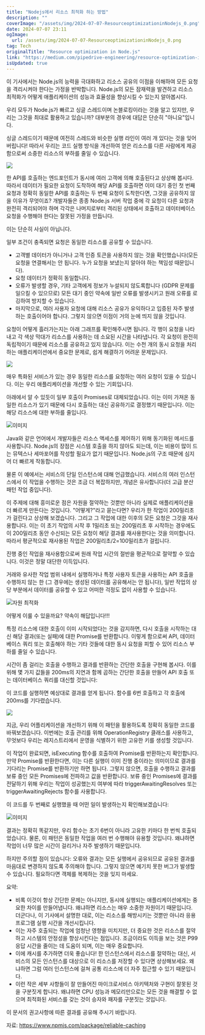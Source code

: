 ```yaml
---
title: "Nodejs에서 리소스 최적화 하는 방법"
description: ""
coverImage: "/assets/img/2024-07-07-ResourceoptimizationinNodejs_0.png"
date: 2024-07-07 23:11
ogImage:
  url: /assets/img/2024-07-07-ResourceoptimizationinNodejs_0.png
tag: Tech
originalTitle: "Resource optimization in Node.js"
link: "https://medium.com/pipedrive-engineering/resource-optimization-in-node-js-c90c731f9df4"
isUpdated: true
---
```


이 기사에서는 Node.js의 능력을 극대화하고 리소스 공유의 이점을 이해하여 모든 요청을 격리시켜야 한다는 가정을 반박합니다. Node.js의 모든 잠재력을 발견하고 리소스 최적화가 어떻게 애플리케이션의 성능과 효율성을 향상시킬 수 있는지 알아봅시다.

우리 모두가 Node.js가 빠르고 싱글 스레드이며 논블로킹이라는 것을 알고 있지만, 우리는 그것을 최대로 활용하고 있습니까? 대부분의 경우에 대답은 단순히 "아니요"입니다.

싱글 스레드이기 때문에 여전히 스레드와 비슷한 실행 라인이 여러 개 있다는 것을 잊어버립니다! 따라서 우리는 코드 실행 방식을 개선하여 얻은 리소스를 다른 사람에게 제공함으로써 소중한 리소스의 부하를 줄일 수 있습니다.

![](/assets/img/2024-07-07-리소스최적화_0.png)

<div class="content-ad"></div>

한 API를 호출하는 엔드포인트가 동시에 여러 고객에 의해 호출된다고 상상해 봅시다. 따라서 데이터가 필요한 요청이 도착하여 해당 API를 호출하면 이미 대기 중인 첫 번째 요청과 정확히 동일한 API를 호출하는 두 번째 요청이 도착한다면, 그것을 공유하지 않을 이유가 무엇이죠?
개발자들은 종종 Node.js 서버 작업 중에 각 요청이 다른 요청과 완전히 격리되어야 하며 각각은 나머지로부터 격리된 상태에서 호출하고 데이터베이스 요청을 수행해야 한다는 잘못된 가정을 만듭니다.

이는 단순히 사실이 아닙니다.

일부 조건이 충족되면 요청은 동일한 리소스를 공유할 수 있습니다.

<div class="content-ad"></div>

- 고객별 데이터가 아니거나 고객 인증 토큰을 사용하지 않는 것을 확인했습니다(모든 요청을 연결해서는 안 됩니다. 누가 요청을 보냈는지 알아야 하는 책임성 때문입니다).
- 요청 데이터가 정확히 동일합니다.
- 오류가 발생할 경우, 기타 고객에게 정보가 누설되지 않도록합니다 (GDPR 문제를 일으킬 수 있으므로) 모든 대기 중인 약속에 일반 오류를 발생시키고 원래 오류를 로깅하여 방지할 수 있습니다.
- 마지막으로, 여러 사용자 요청에 대해 리소스 공유가 유익하다고 입증된 자주 발생하는 호출이어야 합니다. 그렇지 않으면 이점이 거의 눈에 띄지 않을 것입니다.

요청이 어떻게 흘러가는지는 아래 그래프를 확인해주시면 됩니다. 각 행이 요청을 나타내고 각 색상 막대가 리소스를 사용하는 데 소요된 시간을 나타냅니다. 각 요청이 완전히 독립적이기 때문에 리소스를 공유하고 있지 않습니다. 이는 수천 개의 동시 요청을 처리하는 애플리케이션에서 중요한 문제로, 쉽게 해결하기 어려운 문제입니다.

<img src="/assets/img/2024-07-07-ResourceoptimizationinNodejs_1.png" />

매우 특화된 서비스가 있는 경우 동일한 리소스를 요청하는 여러 요청이 있을 수 있습니다. 이는 우리 애플리케이션을 개선할 수 있는 기회입니다.

<div class="content-ad"></div>

아래에서 알 수 있듯이 일부 호출이 Promises로 대체되었습니다. 이는 이미 가져온 동일한 리소스가 있기 때문에 다시 호출하는 대신 공유하기로 결정했기 때문입니다. 이는 해당 리소스에 대한 부하를 줄입니다.

![이미지](/assets/img/2024-07-07-ResourceoptimizationinNodejs_2.png)

Java와 같은 언어에서 개발자들은 리소스 액세스를 제어하기 위해 동기화된 메서드를 사용합니다. Node.js의 장점은 시스템 호출을 하지 않아도 되는데, 이는 비용이 많이 드는 뮤텍스나 세마포어를 작성할 필요가 없기 때문입니다. Node.js의 구조 때문에 심지어 더 빠르게 작동합니다.

물론 이 예에서는 서비스의 단일 인스턴스에 대해 언급했습니다. 서비스의 여러 인스턴스에서 이 작업을 수행하는 것은 조금 더 복잡하지만, 개념은 유사합니다(더 고급 분산 패턴 작업 중입니다).

<div class="content-ad"></div>

이 주제에 대해 흥미로운 점은 자원을 절약하는 것뿐만 아니라 실제로 애플리케이션을 더 빠르게 만든다는 것입니다. "어떻게?"라고 묻는다면? 우리가 한 작업이 200밀리초가 걸린다고 상상해 보겠습니다. 그리고 그 작업에 대한 이후의 모든 요청은 그것을 재사용합니다. 이는 이 초기 작업의 시작 후 1밀리초 또는 200밀리초 후 시작하는 경우에도 이 200밀리초 동안 수신되는 모든 요청이 해당 결과를 재사용한다는 것을 의미합니다. 따라서 평균적으로 재사용된 작업은 200밀리초/2=100밀리초가 걸립니다.

진행 중인 작업을 재사용함으로써 원래 작업 시간의 절반을 평균적으로 절약할 수 있습니다. 이것은 정말 대단한 이득입니다.

거래와 유사한 작업 범위 내에서 실행하거나 특정 사용자 토큰을 사용하는 API 호출을 수행하지 않는 한 (그 경우에는 생성된 데이터를 공유해서는 안 됩니다), 일반 작업의 상당 부분에서 데이터를 공유할 수 있고 어떠한 걱정도 없이 사용할 수 있습니다.

![자원 최적화](/assets/img/2024-07-07-ResourceoptimizationinNodejs_3.png)

<div class="content-ad"></div>

어떻게 이룰 수 있을까요? 약속이 해답입니다!!!

특정 리소스에 대한 호출이 이미 시작되었다는 것을 감지하면, 다시 호출을 시작하는 대신 해당 결과(또는 실패)에 대한 Promise를 반환합니다. 이렇게 함으로써 API, 데이터베이스 쿼리 또는 호출해야 하는 기타 것들에 대한 동시 요청을 피할 수 있어 리소스 부하를 줄일 수 있습니다.

시간이 좀 걸리는 호출을 수행하고 결과를 반환하는 간단한 호출을 구현해 봅시다. 이를 위해 몇 가지 값들을 200ms의 지연과 함께 곱하는 간단한 호출을 만들어 API 호출 또는 데이터베이스 쿼리를 대신할 것입니다:

이 코드를 실행하면 예상대로 결과를 얻게 됩니다. 함수를 6번 호출하고 각 호출에 200ms를 기다렸습니다.

<div class="content-ad"></div>

<img src="/assets/img/2024-07-07-ResourceoptimizationinNodejs_4.png" />

지금, 우리 어플리케이션을 개선하기 위해 이 패턴을 활용하도록 정확히 동일한 코드를 바꿔보겠습니다. 이번에는 호출 관리를 위해 OperationRegistry 클래스를 사용하고, 무엇보다 우리는 레지스트리에서 운영을 식별하기 위한 고유한 키를 생성할 것입니다.

이 작업이 완료되면, isExecuting 함수를 호출하여 Promise를 반환하는지 확인합니다. 만약 Promise를 반환한다면, 이는 다른 실행이 이미 진행 중이라는 의미이므로 결과를 기다리는 Promise를 반환하기만 하면 됩니다. 그렇지 않으면, 호출을 수행하고 결과를 보류 중인 모든 Promises에 전파하고 값을 반환합니다. 보류 중인 Promises에 결과를 전달하기 위해 우리는 작업이 성공했는지 여부에 따라 triggerAwaitingResolves 또는 triggerAwaitingRejects 함수를 사용합니다.

이 코드를 두 번째로 실행했을 때 어떤 일이 발생하는지 확인해보겠습니다:

<div class="content-ad"></div>

![이미지](/assets/img/2024-07-07-ResourceoptimizationinNodejs_5.png)

결과는 정확히 똑같지만, 우리 함수는 초기 6번이 아니라 고유한 키마다 한 번씩 호출되었습니다. 물론, 이 패턴은 동일한 작업을 여러 번 수행해야 유용할 것입니다. 왜냐하면 작업이 너무 많은 시간이 걸리거나 자주 발생하기 때문입니다.

하지만 주의할 점이 있습니다: 오류와 결과는 모든 실행에서 공유되므로 공유된 결과를 마음대로 변경하지 않도록 주의해야 합니다. 그렇지 않으면 예기치 못한 버그가 발생할 수 있습니다. 필요하다면 객체를 복제하는 것을 잊지 마세요.

요약:

<div class="content-ad"></div>

- 비록 이것이 항상 간단한 문제는 아니지만, 동시에 실행되는 애플리케이션에게는 중요한 차이를 만들어냅니다. 왜냐하면 리소스는 매우 소중한 자원이기 때문입니다. 더군다나, 이 기사에서 설명한 대로, 이는 리소스를 해방시키는 것뿐만 아니라 응용 프로그램 실행 시간을 개선시킵니다.
- 이는 자주 호출되는 작업에 엄청난 영향을 미치지만, 더 중요한 것은 리소스를 절약하고 시스템의 안정성을 향상시킨다는 점입니다. 조금이라도 이득을 보는 것은 P99 응답 시간을 줄이는 데 도움이 되며, 이는 매우 중요합니다.
- 이에 캐시를 추가하면 더욱 좋습니다! 한 인스턴스에서 리소스를 절약하는 대신, 서비스의 모든 인스턴스를 대상으로 이 리소스를 저장할 수 있다면 상상해보세요. 왜냐하면 그럼 여러 인스턴스에 걸쳐 공통 리소스에 더 자주 접근할 수 있기 때문입니다.
- 이런 작은 세부 사항들이 잘 만들어진 마이크로서비스 아키텍처와 구현이 잘못된 것을 구분짓게 합니다. 왜냐하면 CPU 성능과 메모리만으로는 모든 것을 해결할 수 없으며 최적화된 서비스를 갖는 것이 승자와 패자를 구분짓는 것입니다.

이 문서의 권고사항에 따른 결과를 공유해 주시기 바랍니다.

자료:
https://www.npmjs.com/package/reliable-caching
